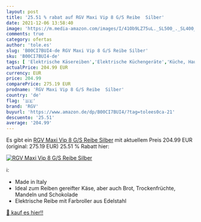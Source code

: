 ```yaml
---
layout: post
title: '25.51 % rabat auf RGV Maxi Vip 8 G/S Reibe  Silber'
date: 2021-12-06 13:58:40
image: 'https://m.media-amazon.com/images/I/41Ob9LZ75uL._SL500_._SL400_.jpg'
comments: true
category: ofertas
author: 'tole.es'
slug: 'B00CI7BUI4-de RGV Maxi Vip 8 G/S Reibe Silber'
sku: 'B00CI7BUI4-de'
tags: [ 'Elektrische Käsereiben','Elektrische Küchengeräte','Küche, Haushalt & Wohnen','Spezialgeräte','rgv', ]
actualPrice: 204.99 EUR
currency: EUR
price: 204.99
comparePrice: 275.19 EUR
prodname: 'RGV Maxi Vip 8 G/S Reibe  Silber'
country: 'de'
flag: '🇩🇪'
brand: 'RGV'
buyurl: 'https://www.amazon.de/dp/B00CI7BUI4/?tag=tolees0ca-21'
descuento: '25.51'
average: '204.99'
---
```


Es gibt ein [RGV Maxi Vip 8 G/S Reibe  Silber](https://www.amazon.de/dp/B00CI7BUI4/?tag=tolees0ca-21) mit aktuellem Preis 204.99 EUR (original: 275.19 EUR) 25.51 % Rabatt hier:

[![RGV Maxi Vip 8 G/S Reibe  Silber](https://m.media-amazon.com/images/I/41Ob9LZ75uL._SL500_._SL400_.jpg)](https://www.amazon.de/dp/B00CI7BUI4/?tag=tolees0ca-21)

ℹ️:

- Made in Italy
- Ideal zum Reiben gereifter Käse, aber auch Brot, Trockenfrüchte, Mandeln und Schokolade
- Elektrische Reibe mit Farbroller aus Edelstahl

[🛒 kauf es hier!!](https://www.amazon.de/dp/B00CI7BUI4/?tag=tolees0ca-21)
